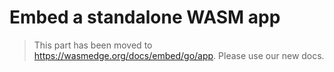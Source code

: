 # Embed a standalone WASM app

> This part has been moved to  <https://wasmedge.org/docs/embed/go/app>. Please use our new docs.

